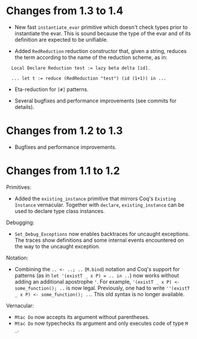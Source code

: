 Changes from 1.3 to 1.4
=======================

- New fast `instantiate_evar` primitive which doesn't check types
  prior to instantiate the evar. This is sound because the type of the
  evar and of its definition are expected to be unifiable.

- Added `RedReduction` reduction constructor that, given a string,
  reduces the term according to the name of the reduction scheme, as
  in:

```coq
  Local Declare Reduction test := lazy beta delta [id].

  ... let t := reduce (RedReduction "test") (id (1+1)) in ...
```

- Eta-reduction for `[#]` patterns.

- Several bugfixes and performance improvements (see commits for details).

Changes from 1.2 to 1.3
=======================

- Bugfixes and performance improvements.

Changes from 1.1 to 1.2
=======================

Primitives:

- Added the `existing_instance` primitive that mirrors Coq's `Existing Instance`
  vernacular. Together with `declare`, `existing_instance` can be used to
  declare type class instances.


Debugging:

- `Set_Debug_Exceptions` now enables backtraces for uncaught exceptions. The
  traces show definitions and some internal events encountered on the way to the
  uncaught exception.


Notation:

- Combining the `.. <- ..; ..` (`M.bind`) notation and Coq's support for patterns (as in
  `let '(existT _ x P) = .. in ..`) now works without adding an additional
  apostrophe `'`. For example, `'(existT _ x P) <- some_function(); ..` is now
  legal. Previously, one had to write `''(existT _ x P) <- some_function(); ..`.
  This old syntax is no longer available.


Vernacular:

- `Mtac Do` now accepts its argument without parentheses.
- `Mtac Do` now typechecks its argument and only executes code of type `M _`.
